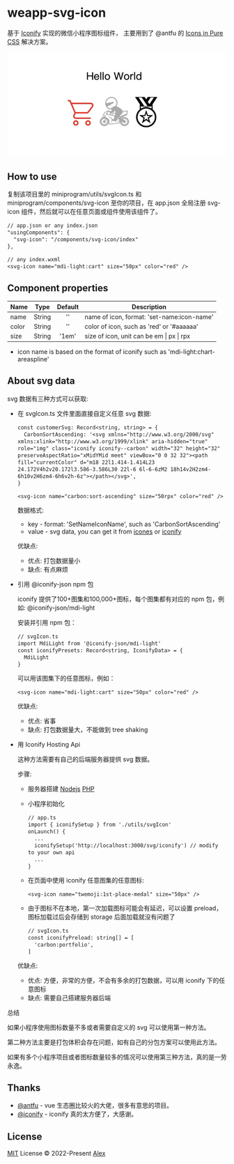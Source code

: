 # weapp-svg-icon

基于 [Iconify](https://iconify.design/) 实现的微信小程序图标组件，
主要用到了 @antfu 的 [Icons in Pure CSS](https://antfu.me/posts/icons-in-pure-css) 解决方案。

[![Image](./image.jpg)](./image.jpg)

## How to use

复制该项目里的 miniprogram/utils/svgIcon.ts 和 miniprogram/components/svg-icon 至你的项目，在 app.json 全局注册 svg-icon 组件，然后就可以在任意页面或组件使用该组件了。

```
// app.json or any index.json
"usingComponents": {
  "svg-icon": "/components/svg-icon/index"
},
```

```
// any index.wxml
<svg-icon name="mdi-light:cart" size="50px" color="red" />
```

## Component properties

| Name           | Type             | Default          | Description |
| -------------- | :--------------: | :--------------: | -------------- |
| name           | String           | ''               | name of icon, format: 'set-name:icon-name' |
| color          | String           | ''               | color of icon, such as 'red' or '#aaaaaa' |
| size           | String           | '1em'            | size of icon, unit can be em \| px \| rpx |

- icon name is based on the format of iconify such as 'mdi-light:chart-areaspline'


## About svg data

svg 数据有三种方式可以获取:

- 在 svgIcon.ts 文件里面直接自定义任意 svg 数据:
  
  ```
  const customerSvg: Record<string, string> = {
    CarbonSortAscending: '<svg xmlns="http://www.w3.org/2000/svg" xmlns:xlink="http://www.w3.org/1999/xlink" aria-hidden="true" role="img" class="iconify iconify--carbon" width="32" height="32" preserveAspectRatio="xMidYMid meet" viewBox="0 0 32 32"><path fill="currentColor" d="m18 22l1.414-1.414L23 24.172V4h2v20.172l3.586-3.586L30 22l-6 6l-6-6zM2 18h14v2H2zm4-6h10v2H6zm4-6h6v2h-6z"></path></svg>',
  }
  ```
  ```
  <svg-icon name="carbon:sort-ascending" size="50rpx" color="red" />
  ```
  数据格式:
  - key - format: 'SetNameIconName', such as 'CarbonSortAscending'
  - value - svg data, you can get it from [icones](https://icones.netlify.app/) or [iconify](https://iconify.design/)

  优缺点:
  - 优点: 打包数据量小
  - 缺点: 有点麻烦

- 引用 @iconify-json npm 包
  
  iconify 提供了100+图集和100,000+图标，每个图集都有对应的 npm 包，例如: @iconify-json/mdi-light

  安装并引用 npm 包：

  ```
  // svgIcon.ts
  import MdiLight from '@iconify-json/mdi-light'
  const iconifyPresets: Record<string, IconifyData> = {
    MdiLight
  }
  ```
  可以用该图集下的任意图标，例如：
  ```
  <svg-icon name="mdi-light:cart" size="50px" color="red" />
  ```

  优缺点:
  - 优点: 省事
  - 缺点: 打包数据量大，不能做到 tree shaking

- 用 Iconify Hosting Api

  这种方法需要有自己的后端服务器提供 svg 数据。

  步骤:
  - 服务器搭建 [Nodejs](https://docs.iconify.design/api/hosting-js/) [PHP](https://docs.iconify.design/api/hosting-php/)
  - 小程序初始化

    ```
    // app.ts
    import { iconifySetup } from './utils/svgIcon'
    onLaunch() {
      ...
      iconifySetup('http://localhost:3000/svg/iconify') // modify to your own api
      ...
    }
    ```
  - 在页面中使用 iconify 任意图集的任意图标:

    ```
    <svg-icon name="twemoji:1st-place-medal" size="50px" />
    ```
  
  - 由于图标不在本地，第一次加载图标可能会有延迟，可以设置 preload，图标加载过后会存储到 storage 后面加载就没有问题了

    ```
    // svgIcon.ts
    const iconifyPreload: string[] = [
      'carbon:portfolio',
    ]
    ```

  优缺点:
  - 优点: 方便，非常的方便，不会有多余的打包数据，可以用 iconify 下的任意图标
  - 缺点: 需要自己搭建服务器后端

总结

如果小程序使用图标数量不多或者需要自定义的 svg 可以使用第一种方法。

第二种方法主要是打包体积会存在问题，如有自己的分包方案可以使用此方法。

如果有多个小程序项目或者图标数量较多的情况可以使用第三种方法，真的是一劳永逸。


## Thanks

- [@antfu](https://github.com/antfu) - vue 生态圈比较火的大佬，很多有意思的项目。
- [@iconify](https://github.com/iconify) - iconify 真的太方便了，大感谢。

## License

[MIT](./LICENSE) License © 2022-Present [Alex](https://github.com/LarchLiu)





